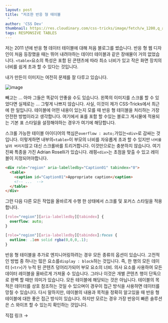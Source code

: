 ```yaml
---
layout: post
title: "저조한 반응 형 테이블
 "
author: 'CSS Dev'
thumbnail: https://res.cloudinary.com/css-tricks/image/fetch/w_1200,q_auto,f_auto/https://css-tricks.com/wp-content/uploads/2019/07/table-pattern.png
tags: RESPONSIVE TABLES
---
```



저는 2011 년에 반응 형 데이터 테이블에 대해 처음 블로그를 썼습니다. 반응 형 웹 디자인이 처음 등장했을 때는 뛰어 내려야하는 데이터 테이블과 같은 장애물이 거의 없었습니다.
 `<table>`요소의 특성은 포함 된 콘텐츠에 따라 최소 너비가 있고 작은 화면 장치의 너비를 쉽게 초과 할 수 있다는 것입니다.
 

내가 만든이 이미지는 여전히 문제를 잘 다루고 있습니다.
 

![image](https://i1.wp.com/css-tricks.com/wp-content/uploads/2020/11/doublesuck.png?resize=570%2C723&ssl=1)

빼고는 ... 아마 그들은 똑같이 안좋을 수도 있습니다.
 왼쪽의 이미지를 스크롤 할 수 있었다면 실제로는 ... 그렇게 나쁘지 않습니다.
 사실, 이것이 제가 CSS-Tricks에서 최근에 한 일입니다.
 테이블에 어떤 내용이 있는지 모를 때 반응 형 테이블을 처리하는 가장 안전한 방법이라고 생각합니다.
 여기에서 표를 포함 할 수있는 블로그 게시물에 적용되는 기본 표 스타일을 설정해야하는 경우가 여기에 해당합니다.
 

스크롤 가능한 테이블 아이디어의 핵심은`overflow : auto;`가있는`<div>`로 감싸는 것입니다.
 이렇게하면 내부의`<table>`이 부모의 너비를 자유롭게 초과 할 수 있지만 `너비를 날려 버리지`않고 대신 스크롤바를 트리거합니다.
 이것만으로는 충분하지 않습니다. 여기 진짜 특종을 가진 Adrian Roselli가 있습니다.
 래핑`<div>`는 초점을 맞출 수 있고 레이블이 지정되어야합니다.
 

```html
<div role="region" aria-labelledby="Caption01" tabindex="0">
  <table>
    <caption id="Caption01">Appropriate caption</caption>
    <!-- ...  -->
  </table>
</div>
```

그런 다음 다른 모든 작업을 올바르게 수행 한 상태에서 스크롤 및 포커스 스타일을 적용합니다.
 

```css
[role="region"][aria-labelledby][tabindex] {
  overflow: auto;
}

[role="region"][aria-labelledby][tabindex]:focus {
  outline: .1em solid rgba(0,0,0,.1);
}
```

반응 형 테이블을 추가로 엔지니어링하려는 경우 모든 종류의 옵션이 있습니다.
 고전적인 방법 중 하나는 많은 요소를`display : block`하는 것입니다. 즉, 한 행의 모든 데이터 (`<tr>`)가 누적 된 콘텐츠 덩어리가되어
 부모 요소의 너비.
 의사 요소를 사용하여 모든 데이터 레이블을 올바르게 가져올 수 있습니다.
 그러나 이것은 개별 콘텐츠 행이 단독으로 완벽 할 때만 의미가 있습니다.
 모든 테이블에 해당되는 것은 아닙니다.
 테이블의 목적은 데이터를 상호 참조하는 것일 수 있으며이 경우이 접근 방식을 사용하면 데이터를 망칠 수 있습니다.
 다시 말하지만, 테이블의 내용과 목적을 정확히 알고있을 때 반응 형 테이블에 대한 좋은 접근 방식이 있습니다.
 하지만 모르는 경우 가장 반응이 빠른 솔루션은 스 와이프 할 수 있는지 확인하는 것입니다.
 

직접 링크 →
 
